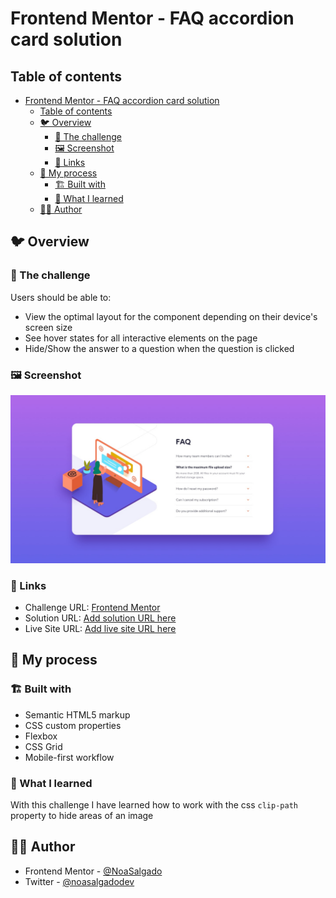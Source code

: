 # Frontend Mentor - FAQ accordion card solution

## Table of contents

- [Frontend Mentor - FAQ accordion card solution](#frontend-mentor---faq-accordion-card-solution)
  - [Table of contents](#table-of-contents)
  - [🐦 Overview](#-overview)
    - [💪 The challenge](#-the-challenge)
    - [🖼️ Screenshot](#️-screenshot)
    - [🔗 Links](#-links)
  - [🚀 My process](#-my-process)
    - [🏗️ Built with](#️-built-with)
    - [🧠 What I learned](#-what-i-learned)
  - [🙍‍♀️ Author](#️-author)

## 🐦 Overview

### 💪 The challenge

Users should be able to:

- View the optimal layout for the component depending on their device's screen size
- See hover states for all interactive elements on the page
- Hide/Show the answer to a question when the question is clicked

### 🖼️ Screenshot

![](./design/desktop-design.jpg)

### 🔗 Links

- Challenge URL: [Frontend Mentor](https://www.frontendmentor.io/challenges/faq-accordion-card-XlyjD0Oam/hub)
- Solution URL: [Add solution URL here](https://github.com/NoaSalgado/FM-FAQ-Accordion-Card)
- Live Site URL: [Add live site URL here](https://noasalgado.github.io/FM-FAQ-Accordion-Card/)

## 🚀 My process

### 🏗️ Built with

- Semantic HTML5 markup
- CSS custom properties
- Flexbox
- CSS Grid
- Mobile-first workflow

### 🧠 What I learned

With this challenge I have learned how to work with the css `clip-path` property to hide areas of an image

## 🙍‍♀️ Author

- Frontend Mentor - [@NoaSalgado](https://www.frontendmentor.io/profile/NoaSalgado)
- Twitter - [@noasalgadodev](https://twitter.com/noasalgadodev)
